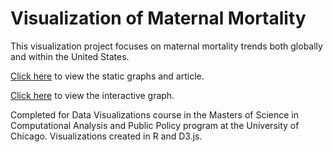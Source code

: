 # Visualization of Maternal Mortality

This visualization project focuses on maternal mortality trends both globally and within the United States.

[Click here](https://kochandrea.github.io/Visualization-of-Maternal-Mortality/) to view the static graphs and article.

[Click here](https://kochandrea.github.io/D3-Maternal-Mortality/) to view the interactive graph.

Completed for Data Visualizations course in the Masters of Science in Computational Analysis and Public Policy program at the University of Chicago.  Visualizations created in R and D3.js.
